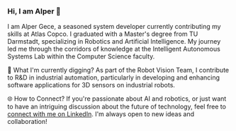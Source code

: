 ### Hi, I am Alper 👋

I am Alper Gece, a seasoned system developer currently contributing my skills at Atlas Copco. I graduated with a Master's degree from TU Darmstadt, specializing in Robotics and Artificial Intelligence. My journey led me through the corridors of knowledge at the Intelligent Autonomous Systems Lab within the Computer Science faculty.

🔬 What I'm currently digging?
As part of the Robot Vision Team, I contribute to R&D in industrial automation, particularly in developing and enhancing software applications for 3D sensors on industrial robots.

🌐 How to Connect?
If you're passionate about AI and robotics, or just want to have an intriguing discussion about the future of technology, feel free to [connect with me on LinkedIn](https://www.linkedin.com/in/alpergece). I'm always open to new ideas and collaboration!
